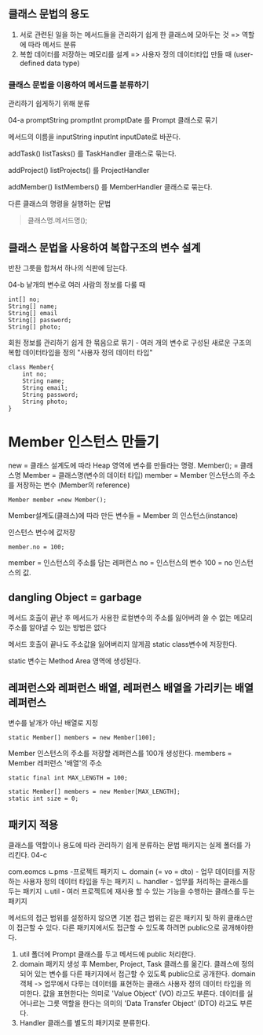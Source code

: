 ## 클래스 문법의 용도
1. 서로 관련된 일을 하는 메서드들을 관리하기 쉽게 한 클래스에 모아두는 것 => 역할에 따라 메서드 분류
2. 복합 데이터를 저장하는 메모리를 설계 => 사용자 정의 데이터타입 만들 때 (user-defined data type)


### 클래스 문법을 이용하여 메서드를 분류하기

관리하기 쉽게하기 위해 분류

04-a 
promptString
promptInt
promptDate
를 Prompt 클래스로 묶기

메서드의 이름을 inputString
inputInt
inputDate로 바꾼다.

addTask()
listTasks()
를 
TaskHandler 클래스로 묶는다.

addProject()
listProjects()
를
ProjectHandler

addMember()
listMembers()
를
MemberHandler 클래스로 묶는다.

다른 클래스의 명령을 실행하는 문법
> 클래스명.메서드명();

## 클래스 문법을 사용하여 복합구조의 변수 설계
반찬 그릇을 합쳐서 하나의 식판에 담는다.

04-b
낱개의 변수로 여러 사람의 정보를 다룰 때
```
int[] no;
String[] name;
String[] email
String[] password;
String[] photo;
```

회원 정보를 관리하기 쉽게 한 묶음으로 묶기
    - 여러 개의 변수로 구성된 새로운 구조의 복합 데이터타입을 정의
        "사용자 정의 데이터 타입"
```
class Member{
    int no;
    String name;
    String email;
    String password;
    String photo;
}
```

# Member 인스턴스 만들기
new = 클래스 설계도에 따라 Heap 영역에 변수를 만들라는 명령.
Member(); = 클래스명
Member = 클래스명(변수의 데이터 타입)
member = Member 인스턴스의 주소를 저장하는 변수 (Member의 reference)
```
Member member =new Member();
```
Member설계도(클래스)에 따라 만든 변수들 = Member 의 인스턴스(instance)

인스턴스 변수에 값저장 
```
member.no = 100;
```
member = 인스턴스의 주소를 담는 레퍼런스
no = 인스턴스의 변수
100 = no 인스턴스의 값.

## dangling Object = garbage
메서드 호출이 끝난 후 메서드가 사용한 로컬변수의 주소를 잃어버려 쓸 수 없는 메모리
주소를 알아낼 수 있는 방법은 없다

메서드 호출이 끝나도 주소값을 잃어버리지 않게끔 static class변수에 저장한다.

static 변수는 Method Area 영역에 생성된다.

## 레퍼런스와 레퍼런스 배열, 레퍼런스 배열을 가리키는 배열 레퍼런스

변수를 낱개가 아닌 배열로 지정
```
static Member[] members = new Member[100];
```
Member 인스턴스의 주소를 저장할 레퍼런스를 100개 생성한다.
members = Member 레퍼런스 '배열'의 주소
```
static final int MAX_LENGTH = 100;

static Member[] members = new Member[MAX_LENGTH];
static int size = 0;
```

## 패키지 적용
클래스를 역할이나 용도에 따라 관리하기 쉽게 분류하는 문법
패키지는 실제 폴더를 가리킨다.
04-c

com.eomcs
ㄴpms -프로젝트 패키지
    ㄴ domain (= vo = dto) - 업무 데이터를 저장하는 사용자 정의 데이터 타입을 두는 패키지
    ㄴ handler - 업무를 처리하는 클래스를 두는 패키지
ㄴutil - 여러 프로젝트에 재사용 할 수 있는 기능을 수행하는 클래스를 두는 패키지 

메서드의 접근 범위를 설정하지 않으면
기본 접근 범위는 같은 패키지 및 하위 클래스만이 접근할 수 있다.
다른 패키지에서도 접근할 수 있도록 하려면 public으로 공개해야한다.

1. util 폴더에 Prompt 클래스를 두고 메서드에 public 처리한다.
2. domain 패키지 생성 후 Member, Project, Task 클래스를 옮긴다.
    클래스에 정의되어 있는 변수를 다른 패키지에서 접근할 수 있도록 public으로 공개한다.
    domain 객체 -> 업무에서 다루는 데이터를 표현하는 클래스
    사용자 정의 데이터 타입을 의미한다.
    값을 표현한다는 의미로 'Value Object' (VO) 라고도 부른다.
    데이터를 실어나르는 그릇 역할을 한다는 의미의 'Data Transfer Object' (DTO) 라고도 부른다.
3. Handler 클래스를 별도의 패키지로 분류한다.

